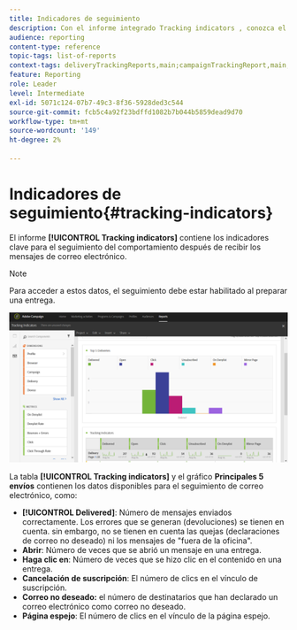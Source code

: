 ```yaml
---
title: Indicadores de seguimiento
description: Con el informe integrado Tracking indicators , conozca el comportamiento de sus clientes cuando reciben mensajes de correo electrónico.
audience: reporting
content-type: reference
topic-tags: list-of-reports
context-tags: deliveryTrackingReports,main;campaignTrackingReport,main;programTrackingReport,main
feature: Reporting
role: Leader
level: Intermediate
exl-id: 5071c124-07b7-49c3-8f36-5928ded3c544
source-git-commit: fcb5c4a92f23bdffd1082b7b044b5859dead9d70
workflow-type: tm+mt
source-wordcount: '149'
ht-degree: 2%

---
```


# Indicadores de seguimiento{#tracking-indicators}

El informe **[!UICONTROL Tracking indicators]** contiene los indicadores clave para el seguimiento del comportamiento después de recibir los mensajes de correo electrónico.

>[!NOTE]
>
>Para acceder a estos datos, el seguimiento debe estar habilitado al preparar una entrega.

![](assets/delivery_reports_2.png)

La tabla **[!UICONTROL Tracking indicators]** y el gráfico **Principales 5 envíos** contienen los datos disponibles para el seguimiento de correo electrónico, como:

* **[!UICONTROL Delivered]**: Número de mensajes enviados correctamente. Los errores que se generan (devoluciones) se tienen en cuenta. sin embargo, no se tienen en cuenta las quejas (declaraciones de correo no deseado) ni los mensajes de &quot;fuera de la oficina&quot;.
* **Abrir**: Número de veces que se abrió un mensaje en una entrega.
* **Haga clic en**: Número de veces que se hizo clic en el contenido en una entrega.
* **Cancelación de suscripción**: El número de clics en el vínculo de suscripción.
* **Correo no deseado:** el número de destinatarios que han declarado un correo electrónico como correo no deseado.
* **Página espejo**: El número de clics en el vínculo de la página espejo.
